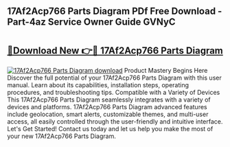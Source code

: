 ## 17Af2Acp766 Parts Diagram PDf Free Download - Part-4az Service Owner Guide GVNyC

# <h2><a href="http://dfrzkng.blite.top/?on=17Af2Acp766+Parts+Diagram">🔗Download New 👉🔴 17Af2Acp766 Parts Diagram</a></h2>

[![17Af2Acp766 Parts Diagram download](https://i.imgur.com/lujVjoI.png)](http://dfrzkng.blite.top/?on=17Af2Acp766+Parts+Diagram)
Product Mastery Begins Here Discover the full potential of your 17Af2Acp766 Parts Diagram with this user manual. Learn about its capabilities, installation steps, operating procedures, and troubleshooting tips. Compatible with a Variety of Devices This 17Af2Acp766 Parts Diagram seamlessly integrates with a variety of devices and platforms. 17Af2Acp766 Parts Diagram advanced features include geolocation, smart alerts, customizable themes, and multi-user access, all easily controlled through the user-friendly and intuitive interface. Let's Get Started! Contact us today and let us help you make the most of your new 17Af2Acp766 Parts Diagram.
